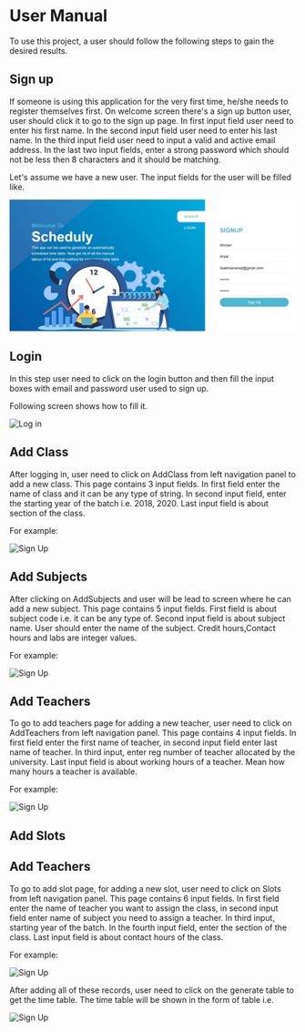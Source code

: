 # User Manual

To use this project, a user should follow the following steps to gain the desired results.

## Sign up

If someone is using this application for the very first time, he/she needs to register themselves first. On welcome screen there's a sign up button user, user should click it to go to the sign up page. In first input field user need to enter his first name. In the second input field user need to enter his last name. In the third input field user need to input a valid and active email address. In the last two input fields, enter a strong password which should not be less then 8 characters and it should be matching.

Let's assume we have a new user. The input fields for the user will be filled like.

![Sign Up](../media/signup.jpg)

## Login

In this step user need to click on the login button and then fill the input boxes with email and password user used to sign up.

Following screen shows how to fill it.

![Log in](/media/login.jpg)

## Add Class

After logging in, user need to click on AddClass from left navigation panel to add a new class. This page contains 3 input fields. In first field enter the name of class and it can be any type of string. In second input field, enter the starting year of the batch i.e. 2018, 2020. Last input field is about section of the class.

For example:

![Sign Up](/media/AddClass.jpg)

## Add Subjects

After clicking on AddSubjects and user will be lead to screen where he can add a new subject. This page contains 5 input fields. First field is about subject code i.e. it can be any type of. Second input field is about subject name. User should enter the name of the subject. Credit hours,Contact hours and labs are integer values.

For example:

![Sign Up](/media/AddSubject.jpg)

## Add Teachers

To go to add teachers page for adding a new teacher, user need to click on AddTeachers from left navigation panel. This page contains 4 input fields. In first field enter the first name of teacher, in second input field enter last name of teacher. In third input, enter reg number of teacher allocated by the university. Last input field is about working hours of a teacher. Mean how many hours a teacher is available.

For example:

![Sign Up](/media/AddTeacher.jpg)

## Add Slots

## Add Teachers

To go to add slot page, for adding a new slot, user need to click on Slots from left navigation panel. This page contains 6 input fields. In first field enter the name of teacher you want to assign the class, in second input field enter name of subject you need to assign a teacher. In third input, starting year of the batch. In the fourth input field, enter the section of the class. Last input field is about contact hours of the class.

For example:

![Sign Up](/media/AddSlots.jpg)

After adding all of these records, user need to click on the generate table to get the time table. The time table will be shown in the form of table i.e.

![Sign Up](/media/timetable.jpg)
